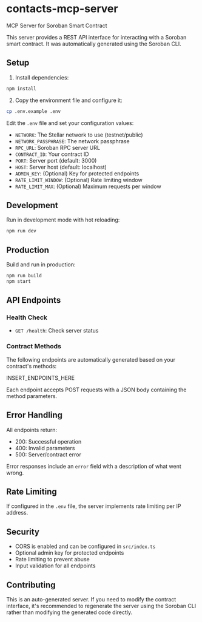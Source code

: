 # contacts-mcp-server

MCP Server for Soroban Smart Contract

This server provides a REST API interface for interacting with a Soroban smart contract. It was automatically generated using the Soroban CLI.

## Setup

1. Install dependencies:
```bash
npm install
```

2. Copy the environment file and configure it:
```bash
cp .env.example .env
```

Edit the `.env` file and set your configuration values:
- `NETWORK`: The Stellar network to use (testnet/public)
- `NETWORK_PASSPHRASE`: The network passphrase
- `RPC_URL`: Soroban RPC server URL
- `CONTRACT_ID`: Your contract ID
- `PORT`: Server port (default: 3000)
- `HOST`: Server host (default: localhost)
- `ADMIN_KEY`: (Optional) Key for protected endpoints
- `RATE_LIMIT_WINDOW`: (Optional) Rate limiting window
- `RATE_LIMIT_MAX`: (Optional) Maximum requests per window

## Development

Run in development mode with hot reloading:
```bash
npm run dev
```

## Production

Build and run in production:
```bash
npm run build
npm start
```

## API Endpoints

### Health Check
- `GET /health`: Check server status

### Contract Methods
The following endpoints are automatically generated based on your contract's methods:

INSERT_ENDPOINTS_HERE

Each endpoint accepts POST requests with a JSON body containing the method parameters.

## Error Handling

All endpoints return:
- 200: Successful operation
- 400: Invalid parameters
- 500: Server/contract error

Error responses include an `error` field with a description of what went wrong.

## Rate Limiting

If configured in the `.env` file, the server implements rate limiting per IP address.

## Security

- CORS is enabled and can be configured in `src/index.ts`
- Optional admin key for protected endpoints
- Rate limiting to prevent abuse
- Input validation for all endpoints

## Contributing

This is an auto-generated server. If you need to modify the contract interface, it's recommended to regenerate the server using the Soroban CLI rather than modifying the generated code directly. 